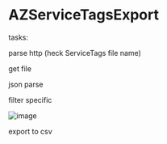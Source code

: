 # AZServiceTagsExport

tasks:

parse http (heck ServiceTags file name)

get file

json parse 

filter specific 

![image](https://github.com/user-attachments/assets/4fde6bc9-4903-4439-8950-2941cd7c6f49)


export to csv

